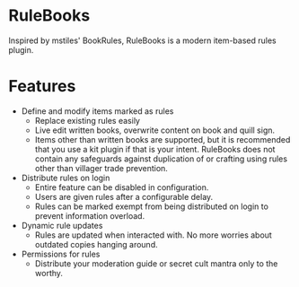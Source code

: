 # RuleBooks
Inspired by mstiles' BookRules, RuleBooks is a modern item-based rules plugin.

# Features
* Define and modify items marked as rules
   * Replace existing rules easily
   * Live edit written books, overwrite content on book and quill sign.
   * Items other than written books are supported, but it is recommended that you use a kit plugin if that is your intent. RuleBooks does not contain any safeguards against duplication of or crafting using rules other than villager trade prevention.
* Distribute rules on login
   * Entire feature can be disabled in configuration.
   * Users are given rules after a configurable delay.
   * Rules can be marked exempt from being distributed on login to prevent information overload.
* Dynamic rule updates
   * Rules are updated when interacted with. No more worries about outdated copies hanging around.
* Permissions for rules
   * Distribute your moderation guide or secret cult mantra only to the worthy.
